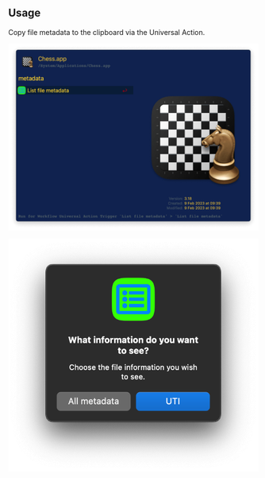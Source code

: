 ## Usage

Copy file metadata to the clipboard via the Universal Action.

![Universal Action for showing metadata](images/ua.png)

![Dialog asking for type of metadada](images/dialog.png)
